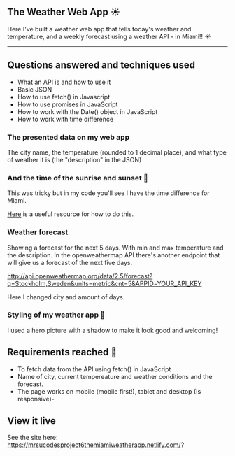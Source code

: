 ## The Weather Web App :sunny: 

Here I've built a weather web app that tells today's weather and temperature, and a weekly forecast using a weather API - in Miami!! :sunny:

---

## Questions answered and techniques used

- What an API is and how to use it
- Basic JSON
- How to use fetch() in Javascript
- How to use promises in JavaScript
- How to work with the Date() object in JavaScript
- How to work with time difference


### The presented data on my web app

The city name, the temperature (rounded to 1 decimal place), and what type of weather it is (the "description" in the JSON)

### And the time of the sunrise and sunset 🌇

This was tricky but in my code you'll see I have the time difference for Miami. 

[Here](https://developer.mozilla.org/en-US/docs/Web/JavaScript/Reference/Global_Objects/Date) is a useful resource for how to do this.

###  Weather forecast

Showing a forecast for the next 5 days. With min and max temperature and the description.
In the openweathermap API there's another endpoint that will give us a forecast of the next five days.

http://api.openweathermap.org/data/2.5/forecast?q=Stockholm,Sweden&units=metric&cnt=5&APPID=YOUR_API_KEY

Here I changed city and amount of days.


### Styling of my weather app 🎨

I used a hero picture with a shadow to make it look good and welcoming!

## Requirements reached 🧪

- To fetch data from the API using fetch() in JavaScript 
- Name of city, current tempereature and weather conditions and the forecast. 
- The page works on mobile (mobile first!), tablet and desktop (Is responsive)- 

## View it live

See the site here: https://mrsucodesproject6themiamiweatherapp.netlify.com/?
